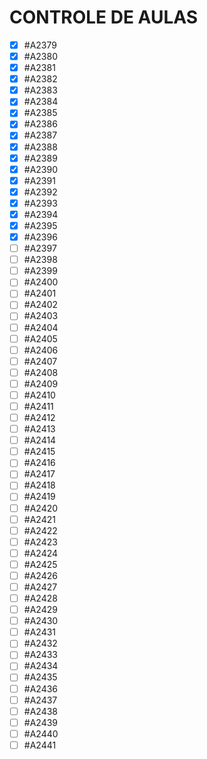# CONTROLE DE AULAS

- [x] #A2379
- [x] #A2380
- [x] #A2381
- [x] #A2382
- [x] #A2383
- [x] #A2384
- [x] #A2385
- [x] #A2386
- [x] #A2387
- [x] #A2388
- [x] #A2389
- [x] #A2390
- [x] #A2391
- [x] #A2392
- [x] #A2393
- [x] #A2394
- [x] #A2395
- [x] #A2396
- [ ] #A2397
- [ ] #A2398
- [ ] #A2399
- [ ] #A2400
- [ ] #A2401
- [ ] #A2402
- [ ] #A2403
- [ ] #A2404
- [ ] #A2405
- [ ] #A2406
- [ ] #A2407
- [ ] #A2408
- [ ] #A2409
- [ ] #A2410
- [ ] #A2411
- [ ] #A2412
- [ ] #A2413
- [ ] #A2414
- [ ] #A2415
- [ ] #A2416
- [ ] #A2417
- [ ] #A2418
- [ ] #A2419
- [ ] #A2420
- [ ] #A2421
- [ ] #A2422
- [ ] #A2423
- [ ] #A2424
- [ ] #A2425
- [ ] #A2426
- [ ] #A2427
- [ ] #A2428
- [ ] #A2429
- [ ] #A2430
- [ ] #A2431
- [ ] #A2432
- [ ] #A2433
- [ ] #A2434
- [ ] #A2435
- [ ] #A2436
- [ ] #A2437
- [ ] #A2438
- [ ] #A2439
- [ ] #A2440
- [ ] #A2441